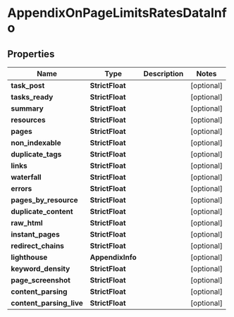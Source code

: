# AppendixOnPageLimitsRatesDataInfo


## Properties

| Name | Type | Description | Notes |
|------------ | ------------- | ------------- | -------------|
**task_post** | **StrictFloat** |  |[optional]|
**tasks_ready** | **StrictFloat** |  |[optional]|
**summary** | **StrictFloat** |  |[optional]|
**resources** | **StrictFloat** |  |[optional]|
**pages** | **StrictFloat** |  |[optional]|
**non_indexable** | **StrictFloat** |  |[optional]|
**duplicate_tags** | **StrictFloat** |  |[optional]|
**links** | **StrictFloat** |  |[optional]|
**waterfall** | **StrictFloat** |  |[optional]|
**errors** | **StrictFloat** |  |[optional]|
**pages_by_resource** | **StrictFloat** |  |[optional]|
**duplicate_content** | **StrictFloat** |  |[optional]|
**raw_html** | **StrictFloat** |  |[optional]|
**instant_pages** | **StrictFloat** |  |[optional]|
**redirect_chains** | **StrictFloat** |  |[optional]|
**lighthouse** | **AppendixInfo** |  |[optional]|
**keyword_density** | **StrictFloat** |  |[optional]|
**page_screenshot** | **StrictFloat** |  |[optional]|
**content_parsing** | **StrictFloat** |  |[optional]|
**content_parsing_live** | **StrictFloat** |  |[optional]|